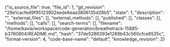 {"is_source_file": true, "file_id": 1, "git_revision": "29e1cacfed9f95123902eede6eaa3806135d28b5", "state": 1, "description": "", "external_files": [], "external_methods": [], "published": [], "classes": [], "methods": [], "calls": [], "search-terms": [], "filename": "/home/kavia/workspace/code-generation/breathetrack-15885-b3760804/README.md", "hash": "37de5288393e1288b43c560cfce8535c", "format-version": 4, "code-base-name": "default", "knowledge_revision": 2}